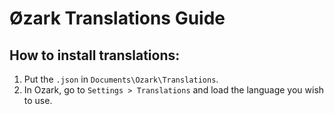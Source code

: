 # Øzark Translations Guide

## How to install translations:
1. Put the `.json` in `Documents\Ozark\Translations`.
2. In Ozark, go to `Settings > Translations` and load the language you wish to use.